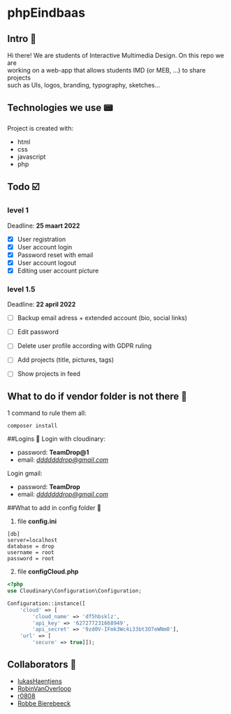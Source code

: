 # phpEindbaas 



## Intro 👋


Hi there! We are students of Interactive Multimedia Design.  On this repo we are <br />
working on a web-app that allows students IMD (or MEB, ...) to share projects <br /> such as UIs, logos, branding, typography, sketches...

## Technologies we use 📟


Project is created with:

* html
* css
* javascript
* php

## Todo ☑️



### level 1

Deadline: **25 maart 2022**

- [x] User registration
- [x] User account login
- [x] Password reset with email
- [x] User account logout
- [x] Editing user account picture

### level 1.5

Deadline: **22 april 2022**

- [ ] Backup email adress + extended account (bio, social links) 
- [ ] Edit password 
- [ ] Delete user profile according with GDPR ruling
- [ ] Add projects (title, pictures, tags)
- [ ] Show projects in feed


## What to do if vendor folder is not there 🤔
1 command to rule them all:

```
composer install
```

##Logins 🔐
Login with cloudinary:
- password: **TeamDrop@1**
- email: *dddddddrop@gmail.com*

Login gmail:
- password: **TeamDrop**
- email: *dddddddrop@gmail.com*

##What to add in config folder 📂
1. file **config.ini**
```
[db] 
server=localhost
database = drop
username = root
password = root
```
2. file **configCloud.php**
``` php
<?php
use Cloudinary\Configuration\Configuration;

Configuration::instance([
    'cloud' => [
        'cloud_name' => 'df5hbsklz',
        'api_key' => '627277231668949',
        'api_secret' => '9zd0V-IFmk3Wc4i33bt3O7eWNm0'],
    'url' => [
        'secure' => true]]);
```
    
## Collaborators️ 🤝

- [lukasHaentjens](https://github.com/lukasHaentjens "Named link title")
- [RobinVanOverloop](https://github.com/12345123454321 "Named link title")
- [r0808](https://github.com/r0808 "Named link title")
- [Robbe Bierebeeck](https://github.com/RobbeBierebeeck "Named link title")
